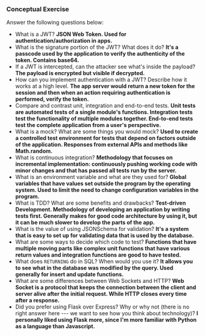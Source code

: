 ### Conceptual Exercise

Answer the following questions below:

- What is a JWT?
  **JSON Web Token. Used for authentication/authorization in apps.**
- What is the signature portion of the JWT?  What does it do?
  **It's a passcode used by the application to verify the authenticity of the token. Contains base64.**
- If a JWT is intercepted, can the attacker see what's inside the payload?
  **The payload is encrypted but visible if decrypted.**
- How can you implement authentication with a JWT?  Describe how it works at a high level.
  **The app server would return a new token for the session and then when an action requiring authentication is performed, verify the token.**
- Compare and contrast unit, integration and end-to-end tests.
  **Unit tests are automated tests of a single module's functions. Integration tests test the functionality of multiple modules together. End-to-end tests test the complete application from a user's perspective.**
- What is a mock? What are some things you would mock?
  **Used to create a controlled test environment for tests that depend on factors outside of the application. Responses from external APIs and methods like Math.random.**
- What is continuous integration?
  **Methodology that focuses on incremental implementation: continuously pushing working code with minor changes and that has passed all tests run by the server.**
- What is an environment variable and what are they used for?
  **Global variables that have values set outside the program by the operating system. Used to limit the need to change configuration variables in the program.**
- What is TDD? What are some benefits and drawbacks?
  **Test-driven Development. Methodology of developing an application by writing tests first. Generally makes for good code architecture by using it, but it can be much slower to develop the parts of the app.** 
- What is the value of using JSONSchema for validation?
  **It's a system that is easy to set up for validating data that is used by the database.**
- What are some ways to decide which code to test?
  **Functions that have multiple moving parts like complex unit functions that have various return values and integration functions are good to have tested.**
- What does `RETURNING` do in SQL? When would you use it?
  **It allows you to see what in the database was modified by the query. Used generally for insert and update functions.**
- What are some differences between Web Sockets and HTTP?
  **Web Socket is a protocol that keeps the connection between the client and server alive after the initial request. While HTTP closes every time after a response.**
- Did you prefer using Flask over Express? Why or why not (there is no right
  answer here --- we want to see how you think about technology)?
  **I personally liked using Flask more, since I'm more familiar with Python as a language than Javascript.**